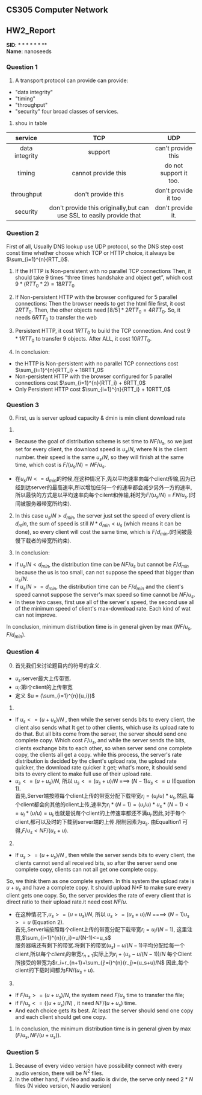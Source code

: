 <!--
 * @Github: https://github.com/Certseeds/CS305_Remake
 * @Organization: SUSTech
 * @Author: nanoseeds
 * @Date: 2020-06-19 16:06:56
 * @LastEditors: nanoseeds
 * @LastEditTime: 2020-06-20 12:17:12
 * @License: CC-BY-NC-SA_V4_0 or any later version 
 -->
## <div>CS305 Computer Network</div>
## <div>HW2_Report</div>

**SID**:  $********$   
**Name**:  nanoseeds  

### Question 1

1. A transport protocol can provide can provide:

+ "data integrity"
+ "timing"
+ "throughput"
+ "security"
four broad classes of services.

1. shou in table

|    service     |                                 TCP                                  |          UDP           |
| :------------: | :------------------------------------------------------------------: | :--------------------: |
| data integrity |                               support                                |   can't provide this   |
|     timing     |                         cannot provide this                          | do not support it too. |
|   throughput   |                          don't provide this                          |  don't provide it too  |
|    security    | don't provide this originally,but can use SSL to easily provide that |   don't provide it.    |


### Question 2

First of all, Usually DNS lookup use UDP protocol, so the DNS step cost const time whether choose which TCP or HTTP choice, it always be $\sum_{i=1}^{n}{RTT_i}$.

1. If the HTTP is Non-persistent with no parallel TCP connections Then, it should take 9 times “three times handshake and object get”, which cost $9 *(RTT_0 *2) = 18RTT_0$

2. If Non-persistent HTTP with the browser configured for 5 parallel connections:
  Then the browser needs to get the html file first, it cost $2RTT_0$.
  Then, the other objects need $⌈8/5⌉*2RTT_0 = 4RTT_0$.
  So, it needs $6RTT_0$ to transfer the web

3. Persistent HTTP, it cost $1 RTT_0$ to build the TCP connection. And cost $9*1RTT_0$ to transfer 9 objects. After ALL, it cost $10RTT_0$.
	
4. In conclusion:

+ the HTTP is Non-persistent with no parallel TCP connections cost  $\sum_{i=1}^{n}{RTT_i} + 18RTT_0$
+ Non-persistent HTTP with the browser configured for 5 parallel connections cost  $\sum_{i=1}^{n}{RTT_i}  + 6RTT_0$
+ Only Persistent HTTP cost $\sum_{i=1}^{n}{RTT_i}  + 10RTT_0$


### Question 3

0. First, us is server upload capacity & dmin is min client download rate

1. 

+ Because the goal of distribution scheme is set time to $NF/u_s$, so we just set for every client, the download speed is $u_s/N$, where N is the client number. 
their speed is the same $u_s/N$, so they will finish at the same time, which cost is $F/(u_s/N) = NF/u_s$.

+ 在$u_s/N <= d_{min}$的时候,在这种情况下,先以平均速率向每个client传输,因为已经到达server的最高速率,所以增加任何一个的速率都会减少另外一方的速率,所以最快的方式是以平均速率向每个cilent和传输,耗时为$F/(u_s/N)$ = $FN/u_s$.(时间被服务器带宽所约束).

2. In this case $u_s/N> d_{min}$, the server just set the speed of every client is $d_min$, the sum of speed is still $N*d_{min}<u_s$ (which means it can be done), so every client will cost the same time, which is $F/d_{min}$.(时间被最慢下载者的带宽所约束).

3. In conclusion:

+ if $u_s/N<d_{min}$, the distribution time can be $NF/u_s$ but cannot be $F/d_{min}$ because the us is too small, can not suppose the speed that bigger than $u_s/N$.  
+ If $u_s/N>= d_{min}$, the distribution time can be $F/d_{min}$ and the client's speed cannot suppose the server's max speed so time cannot be $NF/u_s$.    
+ In these two cases, first use all of the server's speed, the second use all of the minimum speed of client's max-download rate. Each kind of wat can not improve. 

In conclusion, minimum distribution time is in general given by max $(NF/u_s, F/ d_{min})$.


### Question 4

0. 首先我们来讨论题目内的符号的含义.

+ $u_s$:server最大上传带宽.
+ $u_i$:第i个client的上传带宽
+ 定义 $u = (\sum_{i=1}^{n}{u_i})$  

1. 

+ If $u_s <= (u+u_s)/N$ , then while the server sends bits to every client, the client also sends what It get to other clients, which use its upload rate to do that. But all bits come from the server, the server should send one complete copy. Which cost $F/u_s$, and while the server sends the bits, clients exchange bits to each other, so when server send one complete copy, the clients all get a copy. while this process, the server's rate distribution is decided by the client's upload rate, the upload rate quicker, the download rate quicker it get; what's more, it should send bits to every client to make full use of their upload rate.
+ $u_s <= (u+u_s)/N$, 
  所以 $u_s <= (u_s+u)/N$ ===> $(N-1)u_s <= u$ (Equation 1).  
  首先,Server端按照每个client上传的带宽分配下载带宽$r_i=(u_i/u)*u_s$,然后,每个client都会向其他的client上传,速率为${r_i} * (N-1) =(u_i/u) * u_s * (N-1) <= u_i * (u/u)=u_i$,也就是说每个client的上传速率都还不满$u_i$.因此,对于每个client,都可以及时的下载到server端的上传.限制因素为$u_s$.
  由Equaltion1 可得,$F/u_s<NF/(u_s+u)$.

2. 

+ If $u_s>= (u+u_s)/N$ , then while the server sends bits to every client, the clients cannot send all received bits, so after the server send one complete copy, clients can not all get one complete copy.

So, we think them as one complete system. In this system the upload rate is $u+u_s$ and have a complete copy. It should upload N*F to make sure every client gets one copy. So, the server provides the rate of every client that is direct ratio to their upload rate.it need cost $NF/u$.  

+ 在这种情况下,$u_s>= (u+u_s)/N$, 
  所以 $u_s>= (u_s+u)/N$ ====> $(N-1)u_s>= u$ (Equation 2).  
  首先,Server端按照每个client上传的带宽分配下载带宽$r_i=u_i/(N-1)$, 这里注意,$\sum_{i=1}^{n}{r_i}=u/(N-1)<=u_s$  
  服务器端还有剩下的带宽.将剩下的带宽$(u_s)-u/(N-1)$平均分配给每一个client,所以每个$client_i$的带宽$r_{n+1}$实际上为$r_i+(u_s-u/(N-1))/N$
  每个Client所接受的带宽为$r_i+r_{n+1}+\sum_{j!=i}^{n}{r_j}=(u_s+u)/N$
  因此,每个client的下载时间都为$FN/(u_s+u)$.

3. 

+ If $F/u_s>=(u+u_s)/N$, the system need $F/u_s$ time to transfer the file; 
+ if $F/u_s <= ((u+u_s)/N)$ , it need $NF/(u+u_s)$ time. 
+ And each choice gets its best. At least the server should send one copy and each client should get one copy.

1. In conclusion, the minimum distribution time is in general given by max $(F/u_s, NF/(u+u_s))$.


### Question 5

1. Because of every video version have possibility connect with every audio version, there will be $N^2$ files.
2. In the other hand, if video and audio is divide, the serve only need $2*N$ files (N video version, N audio version)
